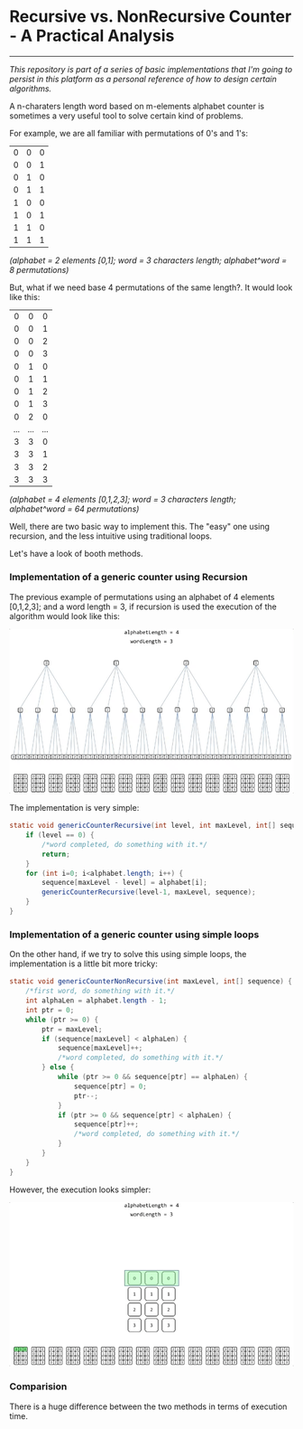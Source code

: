 # Recursive vs. NonRecursive Counter - A Practical Analysis
---

_This repository is part of a series of basic implementations that I'm going to persist in this platform as a personal reference of how to design certain algorithms._

A n-charaters length word based on m-elements alphabet counter is sometimes a very useful tool to solve certain kind of problems.

For example, we are all familiar with permutations of 0's and 1's:

|   |   |   |
|:-:|:-:|:-:|
| 0 | 0 | 0 |
| 0 | 0 | 1 |
| 0 | 1 | 0 |
| 0 | 1 | 1 |
| 1 | 0 | 0 |
| 1 | 0 | 1 |
| 1 | 1 | 0 |
| 1 | 1 | 1 |

_(alphabet = 2 elements [0,1]; word = 3 characters length; alphabet^word = 8 permutations)_

But, what if we need base 4 permutations of the same length?. It would look like this:

|   |   |   |
|:-:|:-:|:-:|
| 0 | 0 | 0 |
| 0 | 0 | 1 |
| 0 | 0 | 2 |
| 0 | 0 | 3 |
| 0 | 1 | 0 |
| 0 | 1 | 1 |
| 0 | 1 | 2 |
| 0 | 1 | 3 |
| 0 | 2 | 0 |
| ... | ... | ... |
| 3 | 3 | 0 |
| 3 | 3 | 1 |
| 3 | 3 | 2 |
| 3 | 3 | 3 |

_(alphabet = 4 elements [0,1,2,3]; word = 3 characters length; alphabet^word = 64 permutations)_

Well, there are two basic way to implement this. The "easy" one using recursion, and the less intuitive using traditional loops.

Let's have a look of booth methods.

### Implementation of a generic counter using Recursion

The previous example of permutations using an alphabet of 4 elements [0,1,2,3]; and a word length = 3, if recursion is used the execution of the algorithm would look like this:

![Fig1](https://raw.githubusercontent.com/aaguilerav/counter/master/src/main/resources/recursive.gif)

The implementation is very simple:

```java
static void genericCounterRecursive(int level, int maxLevel, int[] sequence) {
    if (level == 0) {
        /*word completed, do something with it.*/
        return;
    }
    for (int i=0; i<alphabet.length; i++) {
        sequence[maxLevel - level] = alphabet[i];
        genericCounterRecursive(level-1, maxLevel, sequence);
    }
}
```

### Implementation of a generic counter using simple loops

On the other hand, if we try to solve this using simple loops, the implementation is a little bit more tricky:

```java
static void genericCounterNonRecursive(int maxLevel, int[] sequence) {
    /*first word, do something with it.*/
    int alphaLen = alphabet.length - 1;
    int ptr = 0;
    while (ptr >= 0) {
        ptr = maxLevel;
        if (sequence[maxLevel] < alphaLen) {
            sequence[maxLevel]++;
            /*word completed, do something with it.*/
        } else {
            while (ptr >= 0 && sequence[ptr] == alphaLen) {
                sequence[ptr] = 0;
                ptr--;
            }
            if (ptr >= 0 && sequence[ptr] < alphaLen) {
                sequence[ptr]++;
                /*word completed, do something with it.*/
            }
        }			
    }
}
```

However, the execution looks simpler:

![Fig2](https://raw.githubusercontent.com/aaguilerav/counter/master/src/main/resources/non-recursive.gif)

### Comparision

There is a huge difference between the two methods in terms of execution time.
